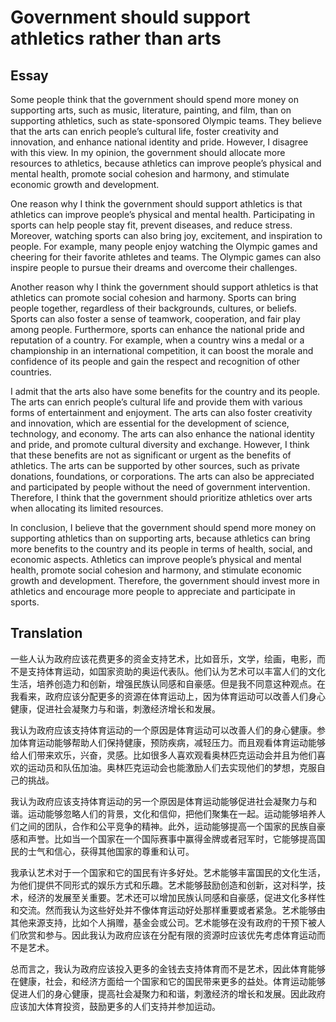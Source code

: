 # Government should support athletics rather than arts
## Essay
Some people think that the government should spend more money on supporting arts, such as music, literature, painting, and film, than on supporting athletics, such as state-sponsored Olympic teams. They believe that the arts can enrich people’s cultural life, foster creativity and innovation, and enhance national identity and pride. However, I disagree with this view. In my opinion, the government should allocate more resources to athletics, because athletics can improve people’s physical and mental health, promote social cohesion and harmony, and stimulate economic growth and development.

One reason why I think the government should support athletics is that athletics can improve people’s physical and mental health. Participating in sports can help people stay fit, prevent diseases, and reduce stress. Moreover, watching sports can also bring joy, excitement, and inspiration to people. For example, many people enjoy watching the Olympic games and cheering for their favorite athletes and teams. The Olympic games can also inspire people to pursue their dreams and overcome their challenges.

Another reason why I think the government should support athletics is that athletics can promote social cohesion and harmony. Sports can bring people together, regardless of their backgrounds, cultures, or beliefs. Sports can also foster a sense of teamwork, cooperation, and fair play among people. Furthermore, sports can enhance the national pride and reputation of a country. For example, when a country wins a medal or a championship in an international competition, it can boost the morale and confidence of its people and gain the respect and recognition of other countries.

I admit that the arts also have some benefits for the country and its people. The arts can enrich people’s cultural life and provide them with various forms of entertainment and enjoyment. The arts can also foster creativity and innovation, which are essential for the development of science, technology, and economy. The arts can also enhance the national identity and pride, and promote cultural diversity and exchange. However, I think that these benefits are not as significant or urgent as the benefits of athletics. The arts can be supported by other sources, such as private donations, foundations, or corporations. The arts can also be appreciated and participated by people without the need of government intervention. Therefore, I think that the government should prioritize athletics over arts when allocating its limited resources.

In conclusion, I believe that the government should spend more money on supporting athletics than on supporting arts, because athletics can bring more benefits to the country and its people in terms of health, social, and economic aspects. Athletics can improve people’s physical and mental health, promote social cohesion and harmony, and stimulate economic growth and development. Therefore, the government should invest more in athletics and encourage more people to appreciate and participate in sports.

<div style="page-break-after: always;"></div>

## Translation
一些人认为政府应该花费更多的资金支持艺术，比如音乐，文学，绘画，电影，而不是支持体育运动，如国家资助的奥运代表队。他们认为艺术可以丰富人们的文化生活，培养创造力和创新，增强民族认同感和自豪感。但是我不同意这种观点。在我看来，政府应该分配更多的资源在体育运动上，因为体育运动可以改善人们身心健康，促进社会凝聚力与和谐，刺激经济增长和发展。

我认为政府应该支持体育运动的一个原因是体育运动可以改善人们的身心健康。参加体育运动能够帮助人们保持健康，预防疾病，减轻压力。而且观看体育运动能够给人们带来欢乐，兴奋，灵感。比如很多人喜欢观看奥林匹克运动会并且为他们喜欢的运动员和队伍加油。奥林匹克运动会也能激励人们去实现他们的梦想，克服自己的挑战。

我认为政府应该支持体育运动的另一个原因是体育运动能够促进社会凝聚力与和谐。运动能够忽略人们的背景，文化和信仰，把他们聚集在一起。运动能够培养人们之间的团队，合作和公平竞争的精神。此外，运动能够提高一个国家的民族自豪感和声誉。比如当一个国家在一个国际赛事中赢得金牌或者冠军时，它能够提高国民的士气和信心，获得其他国家的尊重和认可。

我承认艺术对于一个国家和它的国民有许多好处。艺术能够丰富国民的文化生活，为他们提供不同形式的娱乐方式和乐趣。艺术能够鼓励创造和创新，这对科学，技术，经济的发展至关重要。艺术还可以增加民族认同感和自豪感，促进文化多样性和交流。然而我认为这些好处并不像体育运动好处那样重要或者紧急。艺术能够由其他来源支持，比如个人捐赠，基金会或公司。艺术能够在没有政府的干预下被人们欣赏和参与。因此我认为政府应该在分配有限的资源时应该优先考虑体育运动而不是艺术。

总而言之，我认为政府应该投入更多的金钱去支持体育而不是艺术，因此体育能够在健康，社会，和经济方面给一个国家和它的国民带来更多的益处。体育运动能够促进人们的身心健康，提高社会凝聚力和和谐，刺激经济的增长和发展。因此政府应该加大体育投资，鼓励更多的人们支持并参加运动。


